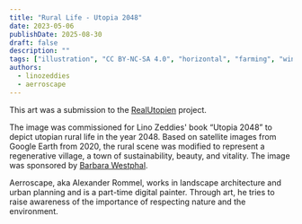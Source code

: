 ```yaml
---
title: "Rural Life - Utopia 2048"
date: 2023-05-06
publishDate: 2025-08-30
draft: false
description: ""
tags: ["illustration", "CC BY-NC-SA 4.0", "horizontal", "farming", "wind turbine", "river"]
authors:
  - linozeddies
  - aerroscape
---
```


This art was a submission to the [RealUtopien](https://realutopien.info/visuals/landleben-utopia-2048/) project.

The image was commissioned for Lino Zeddies' book “Utopia 2048” to depict utopian rural life in the year 2048. Based on satellite images from Google Earth from 2020, the rural scene was modified to represent a regenerative village, a town of sustainability, beauty, and vitality. The image was sponsored by [Barbara Westphal](http://www.westphal-coaching.de/).

Aerroscape, aka Alexander Rommel, works in landscape architecture and urban planning and is a part-time digital painter. Through art, he tries to raise awareness of the importance of respecting nature and the environment.

